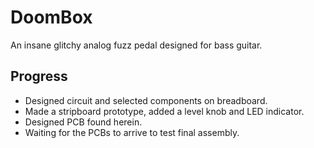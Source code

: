 # DoomBox
 An insane glitchy analog fuzz pedal designed for bass guitar.

## Progress

- Designed circuit and selected components on breadboard.
- Made a stripboard prototype, added a level knob and LED indicator.
- Designed PCB found herein.
- Waiting for the PCBs to arrive to test final assembly.
